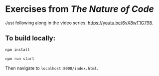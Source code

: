 # Exercises from _The Nature of Code_

Just following along in the video series: https://youtu.be/6vX8wT1G798.

## To build locally:

```sh
npm install
```
```sh
npm run start
```

Then navigate to `localhost:8000/index.html`.
